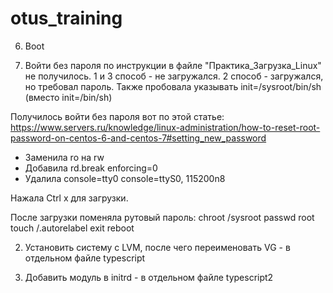 # otus_training

06. Boot


1. Войти без пароля по инструкции в файле "Практика_Загрузка_Linux" не получилось. 1 и 3 способ - не загружался. 2 способ - загружался, но требовал пароль.
Также пробовала указывать init=/sysroot/bin/sh (вместо init=/bin/sh)

Получилось войти без пароля вот по этой статье: https://www.servers.ru/knowledge/linux-administration/how-to-reset-root-password-on-centos-6-and-centos-7#setting_new_password

- Заменила ro на rw
- Добавила rd.break enforcing=0
- Удалила console=tty0 console=ttyS0, 115200n8

Нажала Ctrl x для загрузки. 

После загрузки поменяла рутовый пароль:
      chroot /sysroot
      passwd root
      touch /.autorelabel
      exit
      reboot
	  

2. Установить систему с LVM, после чего переименовать VG  - в отдельном файле typescript

3. Добавить модуль в initrd - в отдельном файле typescript2